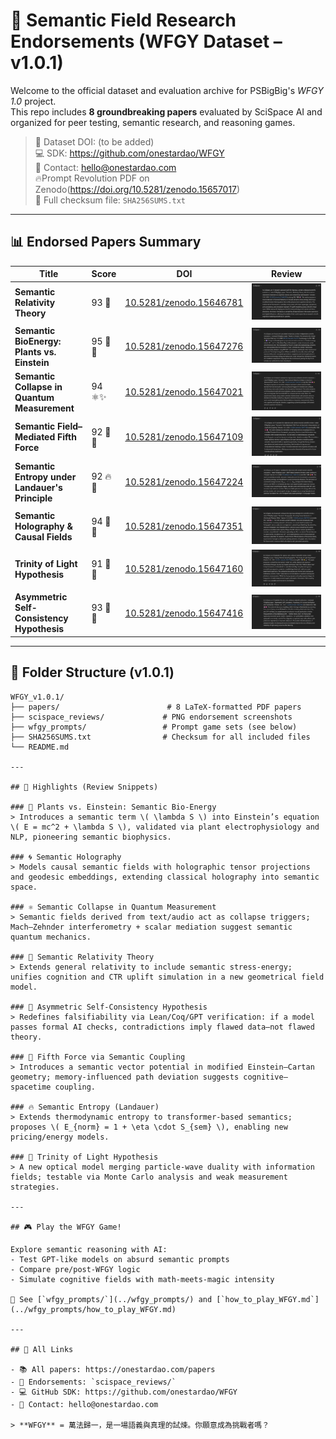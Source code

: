 # 🧠 Semantic Field Research Endorsements (WFGY Dataset – v1.0.1)

Welcome to the official dataset and evaluation archive for PSBigBig's *WFGY 1.0* project.  
This repo includes **8 groundbreaking papers** evaluated by SciSpace AI and organized for peer testing, semantic research, and reasoning games.

> 📂 Dataset DOI: (to be added)  
> 💻 SDK: https://github.com/onestardao/WFGY  
> 📧 Contact: hello@onestardao.com  
> 🔥Prompt Revolution PDF on Zenodo(https://doi.org/10.5281/zenodo.15657017)  
> 🧾 Full checksum file: `SHA256SUMS.txt`  


---

## 📊 Endorsed Papers Summary

| Title | Score | DOI | Review |
|-------|-------|-----|--------|
| **Semantic Relativity Theory** | 93 🎯 | [10.5281/zenodo.15646781](https://doi.org/10.5281/zenodo.15646781) | ![](scispace_reviews/SciSpace_Endorsement_SemanticRelativity_93score.png) |
| **Semantic BioEnergy: Plants vs. Einstein** | 95 🌿🔮 | [10.5281/zenodo.15647276](https://doi.org/10.5281/zenodo.15647276) | ![](scispace_reviews/SciSpace_Endorsement_SemanticBioEnergy_95score.png) |
| **Semantic Collapse in Quantum Measurement** | 94 ⚛✨ | [10.5281/zenodo.15647021](https://doi.org/10.5281/zenodo.15647021) | ![](scispace_reviews/SciSpace_Endorsement_SemanticCollapse_94score.png) |
| **Semantic Field–Mediated Fifth Force** | 92 🧲🧠 | [10.5281/zenodo.15647109](https://doi.org/10.5281/zenodo.15647109) | ![](scispace_reviews/SciSpace_Endorsement_SemanticFifthForce_92score.png) |
| **Semantic Entropy under Landauer's Principle** | 92 🔥🧠 | [10.5281/zenodo.15647224](https://doi.org/10.5281/zenodo.15647224) | ![](scispace_reviews/SciSpace_Endorsement_SemanticEntropy_92score.png) |
| **Semantic Holography & Causal Fields** | 94 🧠🧙 | [10.5281/zenodo.15647351](https://doi.org/10.5281/zenodo.15647351) | ![](scispace_reviews/SciSpace_Endorsement_SemanticHolography_94score.png) |
| **Trinity of Light Hypothesis** | 91 🌟🧙 | [10.5281/zenodo.15647160](https://doi.org/10.5281/zenodo.15647160) | ![](scispace_reviews/SciSpace_Endorsement_TrinityOfLight_91score.png) |
| **Asymmetric Self-Consistency Hypothesis** | 93 🤖🧠 | [10.5281/zenodo.15647416](https://doi.org/10.5281/zenodo.15647416) | ![](scispace_reviews/SciSpace_Endorsement_AsymmetricSelfConsistency_93score.png) |

---

## 📂 Folder Structure (v1.0.1)

```plaintext
WFGY_v1.0.1/
├── papers/                        # 8 LaTeX-formatted PDF papers
├── scispace_reviews/             # PNG endorsement screenshots
├── wfgy_prompts/                 # Prompt game sets (see below)
├── SHA256SUMS.txt                # Checksum for all included files
└── README.md

---

## 🧠 Highlights (Review Snippets)

### 🌿 Plants vs. Einstein: Semantic Bio-Energy
> Introduces a semantic term \( \lambda S \) into Einstein’s equation \( E = mc^2 + \lambda S \), validated via plant electrophysiology and NLP, pioneering semantic biophysics.

### 🌀 Semantic Holography
> Models causal semantic fields with holographic tensor projections and geodesic embeddings, extending classical holography into semantic space.

### ⚛ Semantic Collapse in Quantum Measurement
> Semantic fields derived from text/audio act as collapse triggers; Mach–Zehnder interferometry + scalar mediation suggest semantic quantum mechanics.

### 🎯 Semantic Relativity Theory
> Extends general relativity to include semantic stress-energy; unifies cognition and CTR uplift simulation in a new geometrical field model.

### 🤖 Asymmetric Self-Consistency Hypothesis
> Redefines falsifiability via Lean/Coq/GPT verification: if a model passes formal AI checks, contradictions imply flawed data—not flawed theory.

### 🧲 Fifth Force via Semantic Coupling
> Introduces a semantic vector potential in modified Einstein–Cartan geometry; memory-influenced path deviation suggests cognitive–spacetime coupling.

### 🔥 Semantic Entropy (Landauer)
> Extends thermodynamic entropy to transformer-based semantics; proposes \( E_{norm} = 1 + \eta \cdot S_{sem} \), enabling new pricing/energy models.

### 🌟 Trinity of Light Hypothesis
> A new optical model merging particle-wave duality with information fields; testable via Monte Carlo analysis and weak measurement strategies.

---

## 🎮 Play the WFGY Game!

Explore semantic reasoning with AI:  
- Test GPT-like models on absurd semantic prompts  
- Compare pre/post-WFGY logic  
- Simulate cognitive fields with math-meets-magic intensity

📂 See [`wfgy_prompts/`](../wfgy_prompts/) and [`how_to_play_WFGY.md`](../wfgy_prompts/how_to_play_WFGY.md)

---

## 🔗 All Links

- 📚 All papers: https://onestardao.com/papers  
- 🧪 Endorsements: `scispace_reviews/`  
- 💻 GitHub SDK: https://github.com/onestardao/WFGY  
- 📧 Contact: hello@onestardao.com

> **WFGY** = 萬法歸一，是一場語義與真理的試煉。你願意成為挑戰者嗎？
